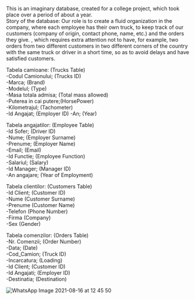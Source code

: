 This is an imaginary database, created for a college project, which took place over a period of about a year.   
Story of the database:
Our role is to create a fluid organization in the company, where each employee has their own truck, to keep track of our customers 
(company of origin, contact phone, name, etc.) and the orders they give. , which requires extra attention not to have, for example, 
two orders from two different customers in two different corners of the country with the same truck or driver in a short time, so as 
to avoid delays and have satisfied customers.

Tabela camioane:      (Trucks Table)                  
-Codul Camionului;    (Trucks ID)                     
-Marca;               (Brand)                        
-Modelul;             (Type)                          
-Masa totala admisa;  (Total mass allowed)            
-Puterea in cai putere;(HorsePower)                  
-Kilometrajul;        (Tachometer)                     
-Id Angajat;          (Employer ID)
-An;                  (Year)

Tabela angajatilor:  (Employee Table)                   
-Id Sofer;           (Driver ID)                        
-Nume;               (Employer Surname)                 
-Prenume;            (Employer Name)                    
-Email;              (Email)                            
-Id Functie;         (Employee Function)                
-Salariul;           (Salary)                          
-Id Manager;         (Manager ID)                       
-An angajare;        (Year of Employment)                   

Tabela clientilor:  (Customers Table)                  
-Id Client;          (Customer ID)                       
-Nume                (Customer Surname)                 
-Prenume             (Customer Name)                    
-Telefon             (Phone Number)                           
-Firma               (Company)               
-Sex                 (Gender)                          
   
Tabela comenzilor:  (Orders Table)                 
-Nr. Comenzii;      (Order Number)                      
-Data;              (Date)                
-Cod_Camion;        (Truck ID)                    
-Incarcatura;       (Loading)                           
-Id Client;         (Customer ID)               
-Id Angajati;       (Employer ID)   
-Destinatia;        (Destination)


![WhatsApp Image 2021-08-16 at 12 45 50](https://user-images.githubusercontent.com/61887287/129544640-2d885ea8-9ecc-4392-aca6-3f837bd34b78.jpeg)
